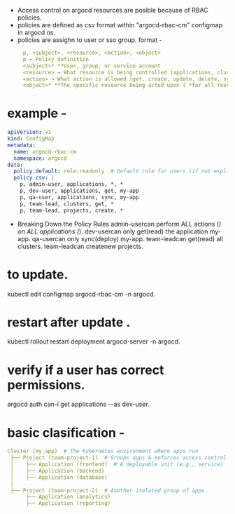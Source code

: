 - Access control on argocd resources are posible because of RBAC policies.
- policies are defined as csv format within "argocd-rbac-cm" configmap in argocd ns.
- policies are assighn to user or sso group.
  format - 
```yml
     p, <subject>, <resource>, <action>, <object>
     p = Policy definition
     <subject>* **User, group, or service account
     <resource> → What resource is being controlled (applications, clusters, projects, etc.)
     <action> → What action is allowed (get, create, update, delete, sync, override, admin, etc.)
     <object>* **The specific resource being acted upon ( *for all resources)
```
# example - 
```yaml
apiVersion: v1
kind: ConfigMap
metadata:
  name: argocd-rbac-cm
  namespace: argocd
data:
  policy.default: role:readonly  # Default role for users (if not explicitly assigned)
  policy.csv: |
    p, admin-user, applications, *, *
    p, dev-user, applications, get, my-app
    p, qa-user, applications, sync, my-app
    p, team-lead, clusters, get, *
    p, team-lead, projects, create, *
```
- Breaking Down the Policy Rules
admin-usercan perform ALL actions (*) on ALL applications (*).
dev-usercan only get(read) the application my-app.
qa-usercan only sync(deploy) my-app.
team-leadcan get(read) all clusters.
team-leadcan createnew projects.

# to update.
kubectl edit configmap argocd-rbac-cm -n argocd.

# restart after update . 
kubectl rollout restart deployment argocd-server -n argocd.

# verify if a user has correct permissions.
argocd auth can-i get applications --as dev-user.

# basic clasification - 
```yaml
Cluster (my_app)  # The Kubernetes environment where apps run
 ├── Project (team-project-1)  # Groups apps & enforces access control
 │    ├── Application (frontend)  # A deployable unit (e.g., service)
 │    ├── Application (backend)
 │    ├── Application (database)
 │
 ├── Project (team-project-2)  # Another isolated group of apps
      ├── Application (analytics)
      ├── Application (reporting)
```